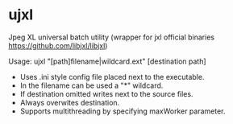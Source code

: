 # ujxl
Jpeg XL universal batch utility (wrapper for jxl official binaries https://github.com/libjxl/libjxl)

Usage: ujxl "[path]filename|wildcard.ext" [destination path]

* Uses .ini style config file placed next to the executable.
* In the filename can be used a "*" wildcard.
* If destination omitted writes next to the source files.
* Always overwites destination.
* Supports multithreading by specifying maxWorker parameter.
